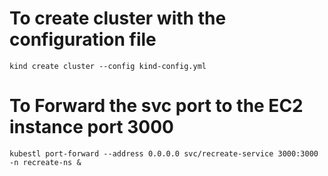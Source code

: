 # To create cluster with the configuration file
```
kind create cluster --config kind-config.yml
```
# To Forward the svc port to the EC2 instance port 3000
```
kubestl port-forward --address 0.0.0.0 svc/recreate-service 3000:3000 -n recreate-ns &
```
